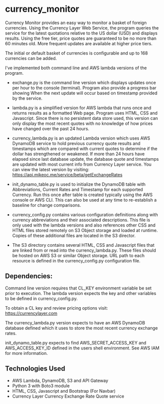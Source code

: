 # currency_monitor

Currency Monitor provides an easy way to monitor a basket of foreign currencies.
Using the Currency Layer Web Service, the program queries the service for the
latest quotations relative to the US dollar (USD) and displays results. Using the
free tier, price quotes are guaranteed to be no more than 60 minutes old.
More frequent updates are available at higher price tiers.

The initial or default basket of currencies is configurable and up to 168
currencies can be added.

I've implemented both command line and AWS lambda versions of the program.

- exchange.py is the command line version which displays updates once per hour
   to the console (terminal). Program also provide a progress bar showing When
   the next update will occur based on timestamp provided by the service.

- lambda.py is a simplified version for AWS lambda that runs once and returns
  results as a formatted Web page. Program uses HTML, CSS and Javascript. Since
  there is no persistent data store used, this version can only display the most
  recent quotes with no knowledge of how prices have changed over the past 24
  hours.

- currency_lambda.py is an updated Lambda version which uses AWS DynamoDB service
  to hold previous currency quote results and timestamps which are compared
  with current quotes to determine if the dollar has strengthened or weakened.
  If more than 24 hours have elapsed since last database update, the database
  quote and timestamps are updated with most current info from Currency Layer
  service. You can view the latest version
  by visiting: https://api.mikeoc.me/service/beta/getExchangeRates

- init_dynamo_table.py is used to initialize the DynamoDB table with Abbreviations,
  Current Rates and Timestamp for each supported Currency. Run this once after
  table is created typically using the AWS console or AWS CLI. This can also be
  used at any time to re-establish a baseline for change comparisons.

- currency_config.py contains various configuration definitions along with
  currency abbreviations and their associated descriptions. This file is
  only used with the lambda versions and also references other CSS and HTML files
  stored remotely on S3 Object storage and loaded at runtime. Copies of these
  additional files are located in the S3 director.

- The S3 directory contains several HTML, CSS and Javascript files that are
  linked from or read into the currency_lambda.py. These files should be hosted
  on AWS S3 or similar Object storage. URL path to each resource is defined in
  the currency_config.py configuration file.


## Dependencies:

Command line version requires that CL_KEY environment variable be set prior to
execution. The lambda version expects the key and other variables to be defined
in currency_config.py.

To obtain a CL key and review pricing options visit: https://currencylayer.com

The currency_lambda.py version expects to have an AWS DynamoDB database defined
which it uses to store the most recent currency exchange rates.

init_dynamo_table.py expects to find AWS_SECRET_ACCESS_KEY and AWS_ACCESS_KEY_ID
defined in the users shell environment. See AWS IAM for more information.

## Technologies Used

- AWS Lambda, DynamoDB, S3 and API Gateway
- Python 3 with Boto3 module
- HTML, CSS, Javascript and Bootstrap (For Navbar)
- Currency Layer Currency Exchange Rate Quote service
